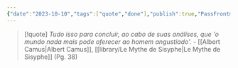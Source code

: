 ```yaml
---
{"date":"2023-10-10","tags":["quote","done"],"publish":true,"PassFrontmatter":true}
---
```


> [!quote] *Tudo isso para concluir, ao cabo de suas análises, que 'o mundo nada mais pode oferecer ao homem angustiado'.*
> \- [[Albert Camus\|Albert Camus]], [[library/Le Mythe de Sisyphe\|Le Mythe de Sisyphe]] (Pg. 38)
